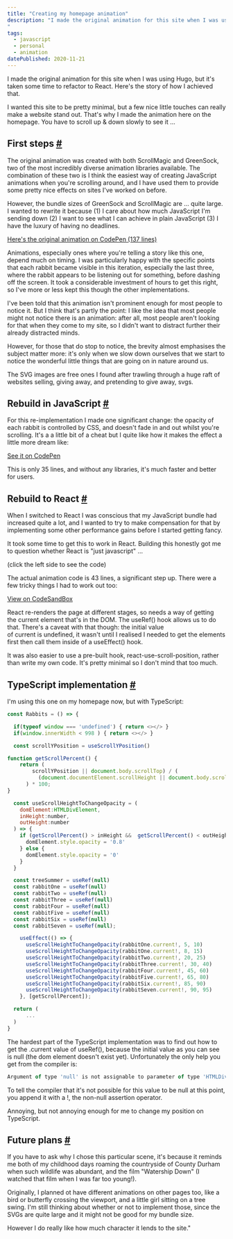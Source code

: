 ```yaml
---
title: "Creating my homepage animation"
description: "I made the original animation for this site when I was using Hugo, but it's taken some time to refactor to React. Here's the story of how I achieved that.
"
tags: 
  - javascript
  - personal
  - animation
datePublished: 2020-11-21
---
```

I made the original animation for this site when I was using Hugo, but it's taken some time to refactor to React. Here's the story of how I achieved that.

I wanted this site to be pretty minimal, but a few nice little touches can really make a website stand out. That's why I made the animation here on the homepage. You have to scroll up & down slowly to see it ...

## First steps [#](https://deliciousreverie.co.uk/posts/creating-homepage-animation/#first-steps)

The original animation was created with both ScrollMagic and GreenSock, two of the most incredibly diverse animation libraries available. The combination of these two is I think the easiest way of creating JavaScript animations when you're scrolling around, and I have used them to provide some pretty nice effects on sites I've worked on before.

However, the bundle sizes of GreenSock and ScrollMagic are ... quite large. I wanted to rewrite it because (1) I care about how much JavaScript I'm sending down (2) I want to see what I can achieve in plain JavaScript (3) I have the luxury of having no deadlines.

[Here's the original animation on CodePen (137 lines)](https://codepen.io/endymion1818/pen/xrRyXw)

Animations, especially ones where you're telling a story like this one, depend much on timing. I was particularly happy with the specific points that each rabbit became visible in this iteration, especially the last three, where the rabbit appears to be listening out for something, before dashing off the screen. It took a considerable investment of hours to get this right, so I've more or less kept this though the other implementations.

I've been told that this animation isn't prominent enough for most people to notice it. But I think that's partly the point: I like the idea that most people might not notice there is an animation: after all, most people aren't looking for that when they come to my site, so I didn't want to distract further their already distracted minds.

However, for those that do stop to notice, the brevity almost emphasises the subject matter more: it's only when we slow down ourselves that we start to notice the wonderful little things that are going on in nature around us.

The SVG images are free ones I found after trawling through a huge raft of websites selling, giving away, and pretending to give away, svgs.

## Rebuild in JavaScript [#](https://deliciousreverie.co.uk/posts/creating-homepage-animation/#rebuild-in-javascript)

For this re-implementation I made one significant change: the opacity of each rabbit is controlled by CSS, and doesn't fade in and out whilst you're scrolling. It's a a little bit of a cheat but I quite like how it makes the effect a little more dream like:

[See it on CodePen](https://codepen.io/endymion1818/pen/ZEbGXgj)

This is only 35 lines, and without any libraries, it's much faster and better for users.

## Rebuild to React [#](https://deliciousreverie.co.uk/posts/creating-homepage-animation/#rebuild-to-react)

When I switched to React I was conscious that my JavaScript bundle had increased quite a lot, and I wanted to try to make compensation for that by implementing some other performance gains before I started getting fancy.

It took some time to get this to work in React. Building this honestly got me to question whether React is "just javascript" ...

(click the left side to see the code)

The actual animation code is 43 lines, a significant step up. There were a few tricky things I had to work out too:

[View on CodeSandBox](https://y2in6.csb.app)

React re-renders the page at different stages, so needs a way of getting the current element that's in the DOM. The useRef() hook allows us to do that. There's a caveat with that though: the initial value of current is undefined, it wasn't until I realised I needed to get the elements first then call them inside of a useEffect() hook.

It was also easier to use a pre-built hook, react-use-scroll-position, rather than write my own code. It's pretty minimal so I don't mind that too much.

## TypeScript implementation [#](https://deliciousreverie.co.uk/posts/creating-homepage-animation/#typescript-implementation)

I'm using this one on my homepage now, but with TypeScript:

```javascript
const Rabbits = () => {

  if(typeof window === 'undefined') { return <></> }
  if(window.innerWidth < 998 ) { return <></> }

  const scrollYPosition = useScrollYPosition()

function getScrollPercent() {
    return (
        scrollYPosition || document.body.scrollTop) / (
          (document.documentElement.scrollHeight || document.body.scrollHeight) - document.documentElement.clientHeight
      ) * 100;
}

  const useScrollHeightToChangeOpacity = (
    domElement:HTMLDivElement,
    inHeight:number,
    outHeight:number
  ) => {
    if (getScrollPercent() > inHeight &&  getScrollPercent() < outHeight){
      domElement.style.opacity = '0.8'
    } else {
      domElement.style.opacity = '0'
    }
  }

  const treeSummer = useRef(null)
  const rabbitOne = useRef(null)
  const rabbitTwo = useRef(null)
  const rabbitThree = useRef(null)
  const rabbitFour = useRef(null)
  const rabbitFive = useRef(null)
  const rabbitSix = useRef(null)
  const rabbitSeven = useRef(null);

    useEffect(() => {
      useScrollHeightToChangeOpacity(rabbitOne.current!, 5, 10)
      useScrollHeightToChangeOpacity(rabbitOne.current!, 8, 15)
      useScrollHeightToChangeOpacity(rabbitTwo.current!, 20, 25)
      useScrollHeightToChangeOpacity(rabbitThree.current!, 30, 40)
      useScrollHeightToChangeOpacity(rabbitFour.current!, 45, 60)
      useScrollHeightToChangeOpacity(rabbitFive.current!, 65, 80)
      useScrollHeightToChangeOpacity(rabbitSix.current!, 85, 90)
      useScrollHeightToChangeOpacity(rabbitSeven.current!, 90, 95)
    }, [getScrollPercent]);

  return (
      ...
  )
}
```

The hardest part of the TypeScript implementation was to find out how to get the .current value of useRef(), because the initial value as you can see is null (the dom element doesn't exist yet). Unfortunately the only help you get from the compiler is:

```javascript
Argument of type 'null' is not assignable to parameter of type 'HTMLDivElement'
```

To tell the compiler that it's not possible for this value to be null at this point, you append it with a !, the non-null assertion operator.

Annoying, but not annoying enough for me to change my position on TypeScript.

## Future plans [#](https://deliciousreverie.co.uk/posts/creating-homepage-animation/#future-plans)

If you have to ask why I chose this particular scene, it's because it reminds me both of my childhood days roaming the countryside of County Durham when such wildlife was abundant, and the film "Watership Down" (I watched that film when I was far too young!).

Originally, I planned ot have different animations on other pages too, like a bird or butterfly crossing the viewport, and a little girl sitting on a tree swing. I'm still thinking about whether or not to implement those, since the SVGs are quite large and it might not be good for my bundle size.

However I do really like how much character it lends to the site."